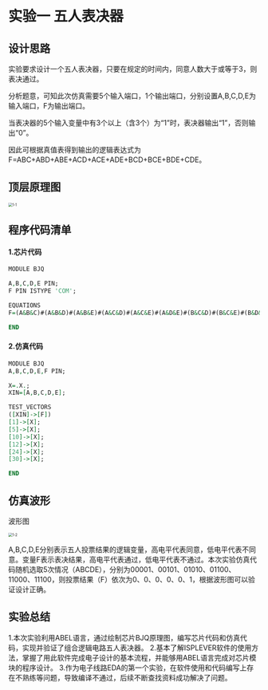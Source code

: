 # 实验一 五人表决器
## 设计思路

实验要求设计一个五人表决器，只要在规定的时间内，同意人数大于或等于3，则表决通过。

分析题意，可知此次仿真需要5个输入端口，1个输出端口，分别设置A,B,C,D,E为输入端口，F为输出端口。

当表决器的5个输入变量中有3个以上（含3个）为“1”时，表决器输出“1”，否则输出“0”。

因此可根据真值表得到输出的逻辑表达式为F=ABC+ABD+ABE+ACD+ACE+ADE+BCD+BCE+BDE+CDE。

## 顶层原理图

<img src="1-1.png" alt="1-1" style="zoom: 50%;" />













## 程序代码清单

#### 1.芯片代码
```vhdl
MODULE BJQ

A,B,C,D,E PIN;
F PIN ISTYPE 'COM';

EQUATIONS
F=(A&B&C)#(A&B&D)#(A&B&E)#(A&C&D)#(A&C&E)#(A&D&E)#(B&C&D)#(B&C&E)#(B&D&E)#(C&D&E);

END 
```

#### 2.仿真代码
```vhdl
MODULE BJQ
A,B,C,D,E,F PIN;

X=.X.;
XIN=[A,B,C,D,E];

TEST_VECTORS
([XIN]->[F])
[1]->[X];
[5]->[X];
[10]->[X];
[12]->[X];
[24]->[X];
[30]->[X];

END
```









## 仿真波形

波形图

<img src="1-2.png" alt="1-2" style="zoom: 50%;" />

A,B,C,D,E分别表示五人投票结果的逻辑变量，高电平代表同意，低电平代表不同意。变量F表示表决结果，高电平代表通过，低电平代表不通过。本次实验仿真代码随机选取5次情况（ABCDE），分别为00001、00101、01010、01100、11000、11100，则投票结果（F）依次为0、0、0、0、0、1，根据波形图可以验证设计正确。

## 实验总结

1.本次实验利用ABEL语言，通过绘制芯片BJQ原理图，编写芯片代码和仿真代码，实现并验证了组合逻辑电路五人表决器。
2.基本了解ISPLEVER软件的使用方法，掌握了用此软件完成电子设计的基本流程，并能够用ABEL语言完成对芯片模块的程序设计。
3.作为电子线路EDA的第一个实验，在软件使用和代码编写上存在不熟练等问题，导致编译不通过，后续不断查找资料成功解决了问题。